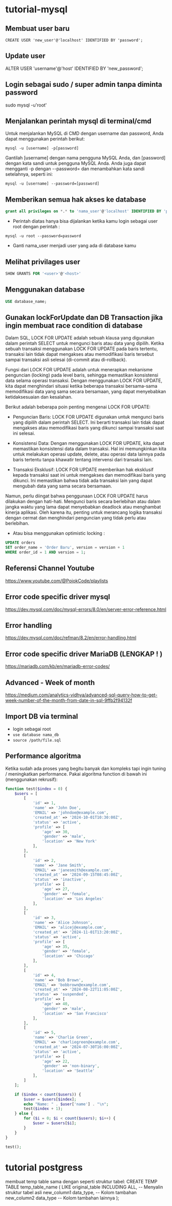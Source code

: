 # tutorial-mysql

## Membuat user baru
```
CREATE USER 'new_user'@'localhost' IDENTIFIED BY 'password';
```

## Update user
ALTER USER 'username'@'host' IDENTIFIED BY 'new_password';

## Login sebagai sudo / super admin tanpa diminta password
sudo mysql -u'root'

## Menjalankan perintah mysql di terminal/cmd

Untuk menjalankan MySQL di CMD dengan username dan password, Anda dapat menggunakan perintah berikut:

```
mysql -u [username] -p[password]
```

Gantilah [username] dengan nama pengguna MySQL Anda, dan [password] dengan kata sandi untuk pengguna MySQL Anda. Anda juga dapat mengganti -p dengan --password= dan menambahkan kata sandi setelahnya, seperti ini:

```
mysql -u [username] --password=[password]
```

## Memberikan semua hak akses ke database
```sql
grant all privileges on *.* to 'nama_user'@'localhost' IDENTIFIED BY 'password';
```


- Perintah diatas hanya bisa dijalankan ketika kamu login sebagai user root dengan perintah :
```
mysql -u root --password=password
```
- Ganti nama_user menjadi user yang ada di database kamu

## Melihat privilages user
```sql
SHOW GRANTS FOR '<user>'@'<host>'
```

## Menggunakan database
```sql
USE database_name;  
```

## Gunakan lockForUpdate dan DB Transaction jika ingin membuat race condition di database
Dalam SQL, LOCK FOR UPDATE adalah sebuah klausa yang digunakan dalam perintah SELECT untuk mengunci baris atau data yang dipilih. Ketika sebuah transaksi menggunakan LOCK FOR UPDATE pada baris tertentu, transaksi lain tidak dapat mengakses atau memodifikasi baris tersebut sampai transaksi asli selesai (di-commit atau di-rollback).

Fungsi dari LOCK FOR UPDATE adalah untuk menerapkan mekanisme penguncian (locking) pada level baris, sehingga memastikan konsistensi data selama operasi transaksi. Dengan menggunakan LOCK FOR UPDATE, kita dapat menghindari situasi ketika beberapa transaksi bersama-sama memodifikasi data yang sama secara bersamaan, yang dapat menyebabkan ketidaksesuaian dan kesalahan.

Berikut adalah beberapa poin penting mengenai LOCK FOR UPDATE:

- Penguncian Baris: LOCK FOR UPDATE digunakan untuk mengunci baris yang dipilih dalam perintah SELECT. Ini berarti transaksi lain tidak dapat mengakses atau memodifikasi baris yang dikunci sampai transaksi saat ini selesai.

- Konsistensi Data: Dengan menggunakan LOCK FOR UPDATE, kita dapat memastikan konsistensi data dalam transaksi. Hal ini memungkinkan kita untuk melakukan operasi update, delete, atau operasi data lainnya pada baris tertentu tanpa khawatir tentang intervensi dari transaksi lain.

- Transaksi Eksklusif: LOCK FOR UPDATE memberikan hak eksklusif kepada transaksi saat ini untuk mengakses dan memodifikasi baris yang dikunci. Ini memastikan bahwa tidak ada transaksi lain yang dapat mengubah data yang sama secara bersamaan.

Namun, perlu diingat bahwa penggunaan LOCK FOR UPDATE harus dilakukan dengan hati-hati. Mengunci baris secara berlebihan atau dalam jangka waktu yang lama dapat menyebabkan deadlock atau menghambat kinerja aplikasi. Oleh karena itu, penting untuk merancang logika transaksi dengan cermat dan menghindari penguncian yang tidak perlu atau berlebihan.

- Atau bisa menggunakan optimistic locking :
```sql
UPDATE orders
SET order_name = 'Order Baru', version = version + 1
WHERE order_id = 1 AND version = 1;

```

## Referensi Channel Youtube 
https://www.youtube.com/@PojokCode/playlists

## Error code specific driver mysql
https://dev.mysql.com/doc/mysql-errors/8.0/en/server-error-reference.html

## Error handling
https://dev.mysql.com/doc/refman/8.2/en/error-handling.html

## Error code specific driver MariaDB (LENGKAP ! )
https://mariadb.com/kb/en/mariadb-error-codes/

## Advanced - Week of month
https://medium.com/analytics-vidhya/advanced-sql-query-how-to-get-week-number-of-the-month-from-date-in-sql-9ffb2f94132f

## Import DB via terminal
- login sebagai root
- `use database nama_db`
- `source /path/file.sql`

## Performance algoritma
Ketika sudah ada proses yang begitu banyak dan kompleks tapi ingin tuning / meningkatkan performance. Pakai algoritma function di bawah ini (menggunakan rekrusif): 
```php
function test($index = 0) {
    $users = [
        [
            'id' => 1,
            'name' => 'John Doe',
            'EMAIL' => 'johndoe@example.com',
            'created_at' => '2024-10-01T10:30:00Z',
            'status' => 'active',
            'profile' => [
                'age' => 30,
                'gender' => 'male',
                'location' => 'New York'
            ],
        ],
        [
            'id' => 2,
            'name' => 'Jane Smith',
            'EMAIL' => 'janesmith@example.com',
            'created_at' => '2024-09-15T08:45:00Z',
            'status' => 'inactive',
            'profile' => [
                'age' => 27,
                'gender' => 'female',
                'location' => 'Los Angeles'
            ],
        ],
        [
            'id' => 3,
            'name' => 'Alice Johnson',
            'EMAIL' => 'alicej@example.com',
            'created_at' => '2024-11-01T13:20:00Z',
            'status' => 'active',
            'profile' => [
                'age' => 35,
                'gender' => 'female',
                'location' => 'Chicago'
            ],
        ],
        [
            'id' => 4,
            'name' => 'Bob Brown',
            'EMAIL' => 'bobbrown@example.com',
            'created_at' => '2024-08-22T11:05:00Z',
            'status' => 'suspended',
            'profile' => [
                'age' => 40,
                'gender' => 'male',
                'location' => 'San Francisco'
            ],
        ],
        [
            'id' => 5,
            'name' => 'Charlie Green',
            'EMAIL' => 'charliegreen@example.com',
            'created_at' => '2024-07-30T16:00:00Z',
            'status' => 'active',
            'profile' => [
                'age' => 22,
                'gender' => 'non-binary',
                'location' => 'Seattle'
            ],
        ]
    ];

    if ($index < count($users)) {
        $user = $users[$index];
        echo "Name: " . $user['name'] . "\n";
        test($index + 1);
    } else {
        for ($i = 0; $i < count($users); $i++) {
            $user = $users[$i];
        }
    }
}

test();
```

# tutorial postgress
membuat temp table sama dengan seperti struktur tabel:
CREATE TEMP TABLE temp_table_name (
    LIKE original_table INCLUDING ALL, -- Menyalin struktur tabel asli
    new_column1 data_type,             -- Kolom tambahan
    new_column2 data_type              -- Kolom tambahan lainnya
);
